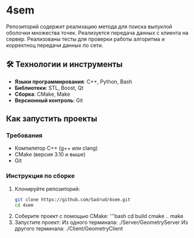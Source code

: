 # 4sem

Репозиторий содержит реализацию метода для поиска выпуклой оболочки множества точек. Реализуется передача данных с клиента на сервер. Реализованы тесты для проверки работы алгоритма и корректноц передачи данных по сети.
## 🛠 Технологии и инструменты

- **Языки программирования**: C++, Python, Bash
- **Библиотеки**: STL, Boost, Qt
- **Сборка**: CMake, Make
- **Версионный контроль**: Git

## Как запустить проекты

### Требования
- Компилятор C++ (g++ или clang)
- CMake (версия 3.10 и выше)
- Git

### Инструкция по сборке
1. Клонируйте репозиторий:
   ```bash
   git clone https://github.com/Sadrud/4sem.git
   cd 4sem
2. Соберите проект с помощью CMake:
   '''bash
   cd build
   cmake ..
   make
3. Запустите проект:
   Из одного терминала:
   ./Server/GeometryServer
   Из другого терминала:
   ./Client/GeometryClient
